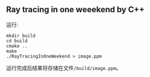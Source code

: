 ## Ray tracing in one weeekend by C++

运行:
```
mkdir build
cd build
cmake ..
make
./RayTracingInOneWeekend > image.ppm
```
运行完成后结果将存储在文件``/build/image.ppm``。